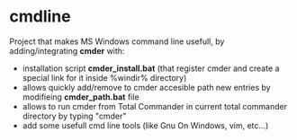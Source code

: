 # cmdline

Project that makes MS Windows command line usefull, by adding/integrating <b>cmder</b> with:

<ul>
  <li>installation script <b>cmder_install.bat</b> (that register cmder and create a special link for it inside %windir% directory)</li>
  <li>allows quickly add/remove to cmder accesible path new entries by modifieing <b>cmder_path.bat</b> file</li>
  <li>allows to run cmder from Total Commander in current total commander directory by typing "cmder"</li>
  <li>add some usefull cmd line tools (like Gnu On Windows, vim, etc...) </li>
  
</ul>
